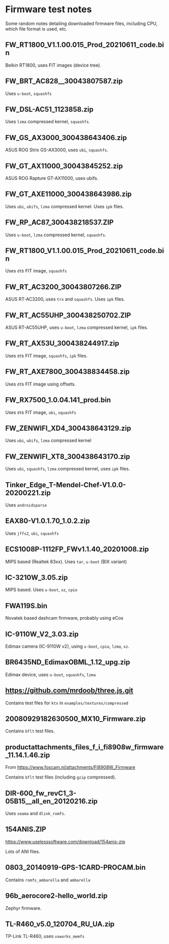 # Firmware test notes

Some random notes detailing downloaded firmware files, including CPU, which
file format is used, etc.

## FW_RT1800_V1.1.00.015_Prod_20210611_code.bin

Belkin RT1800, uses FIT images (device tree).

## FW_BRT_AC828__30043807587.zip

Uses `u-boot`, `squashfs`

## FW_DSL-AC51_1123858.zip

Uses `lzma` compressed kernel, `squashfs`.

## FW_GS_AX3000_300438643406.zip

ASUS ROG Strix GS-AX3000, uses `ubi`, `squashfs`.

## FW_GT_AX11000_30043845252.zip

ASUS ROG Rapture GT-AX11000, uses ubifs.

## FW_GT_AXE11000_300438643986.zip

Uses `ubi`, `ubifs`, `lzma` compressed kernel. Uses `ipk` files.

## FW_RP_AC87_300438218537.ZIP

Uses `u-boot`, `lzma` compressed kernel, `squashfs`.

## FW_RT1800_V1.1.00.015_Prod_20210611_code.bin

Uses `dtb` FIT image, `squashfs`

## FW_RT_AC3200_30043807266.ZIP

ASUS RT-AC3200, uses `trx` and `squashfs`. Uses `ipk` files.

## FW_RT_AC55UHP_300438250702.ZIP

ASUS RT-AC55UHP, uses `u-boot`, `lzma` compressed kernel, `ipk` files.

## FW_RT_AX53U_300438244917.zip

Uses `dtb` FIT image, `squashfs`, `ipk` files.

## FW_RT_AXE7800_300438834458.zip

Uses `dtb` FIT image using offsets.

## FW_RX7500_1.0.04.141_prod.bin

Uses `dtb` FIT image, `ubi`, `squashfs`

## FW_ZENWIFI_XD4_300438643129.zip

Uses `ubi`, `ubifs`, `lzma` compressed kernel

## FW_ZENWIFI_XT8_300438643170.zip

Uses `ubi`, `squashfs`, `lzma` compressed kernel, uses `ipk` files.

## Tinker_Edge_T-Mendel-Chef-V1.0.0-20200221.zip

Uses `androidsparse`

## EAX80-V1.0.1.70_1.0.2.zip

Uses `jffs2`, `ubi`, `squashfs`

## ECS1008P-1112FP_FWv1.1.40_20201008.zip

MIPS based (Realtek 83xx). Uses `tar`, `u-boot` (BIX variant)

## IC-3210W_3.05.zip

MIPS based. Uses `u-boot`, `xz`, `cpio`

## FWA119S.bin

Novatek based dashcam firmware, probably using eCos

## IC-9110W_V2_3.03.zip

Edimax camera (IC-9110W v2), using `u-boot`, `cpio`, `lzma`, `xz`.

## BR6435ND_EdimaxOBML_1.12_upg.zip

Edimax device, uses `u-boot`, `squashfs`, `lzma`

## https://github.com/mrdoob/three.js.git

Contains test files for `ktx` in `examples/textures/compressed`

## 20080929182630500_MX10_Firmware.zip

Contains `bflt` test files.

## productattachments_files_f_i_fi8908w_firmware_11.14.1.46.zip

From <https://www.foscam.nl/attachments/FI8908W_Firmware>

Contains `bflt` test files (including `gzip` compressed).

## DIR-600_fw_revC1_3-05B15__all_en_20120216.zip

Uses `seama` and `dlink_romfs`.

## 154ANIS.ZIP

<https://www.uselesssoftware.com/download/154anis-zip>

Lots of ANI files.

## 0803_20140919-GPS-1CARD-PROCAM.bin

Contains `romfs_ambarella` and `ambarella`

## 96b_aerocore2-hello_world.zip

Zephyr firmware.

## TL-R460_v5.0_120704_RU_UA.zip

TP-Link TL-R460, uses `vxworks_memfs`

